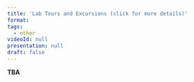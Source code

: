 ```yaml
---
title: 'Lab Tours and Excursions (click for more details)'
format: 
tags:
  - other
videoId: null
presentation: null
draft: false
---
```


<strong>TBA</strong>

<!--
The afternoon of Wednesday, August 16th is free time. The conference organizers have arranged optional tours, all of which <strong>depart from or start in College Park at 2 p.m.</strong> Seats are limited and sign-up is required at registration.

<ol>
<li><strong><dt>The National Cryptologic Museum</strong></dt>
<dd><a href="https://www.nsa.gov/museum/">The National Cryptologic Museum</a> (NCM) is a museum of American cryptologic history affiliated with the National Security Agency (NSA). The first public museum in the U.S. Intelligence Community, NCM is located in the former Colony Seven Motel, just two blocks from the NSA headquarters at Fort George G. Meade. A bus will leave UMD at 2:30 p.m. for a guided tour of the museum and return at approximately 5:30 p.m. Tour is <strike>limited to 40 participants</strike> FULL.
</dd></li>
<br>
<li><strong><dt>The Smithsonian</strong></dt> 
<dd>Located along the National Mall in Washington, D.C., <a href="https://www.si.edu/">the Smithsonian Institution</a> is a group of free museums, education, and research centers, created by the U.S. government "for the increase and diffusion of knowledge." Buses will leave UMD at 2 p.m. for the <a href="https://www.google.com/maps/place/38%C2%B053'23.6%22N+77%C2%B000'44.9%22W/@38.8898982,-77.0131268,140m/data=!3m2!1e3!4b1!4m4!3m3!8m2!3d38.8898972!4d-77.0124831?entry=ttu">Peace Circle/Garfield Monument</a>, with return buses leaving from the same location at 5:30 p.m. Excursion is limited to 100 participants.</dd></li>
<br>
<li><strong><dt>UMD Campus Tour</strong></dt>
<dd>This guided tour of the University of Maryland campus visits many notable landmarks, including Testudo, an iconic bronze statue of UMD's beloved terrapin mascot on McKeldin Mall; the Memorial Chapel; and the Rossborough Inn, constructed circa 1803, it is the oldest building on campus. Limited to 50 participants, this one-hour tour will meet at  the Iribe Center.
</dd></li>
<br>
<li><strong><dt>IonQ and Q-Lab — CANCELLED</strong></dt>
<strike><dd>A leading developer of quantum computing devices, <a href="https://ionq.com/">IonQ</a> joined forces with UMD in 2021 to create the National Quantum Lab at Maryland, known as the <a href="https://hpcc.umd.edu/hpcc/qlab/">Q-Lab</a>. Located in the Discovery District, it’s the nation’s first user facility that enables the scientific community to pursue world-leading research through hands-on access to a commercial-grade quantum computer. This tour requires a non-disclosure agreement and prohibits cellphones and photography. Pre-approval by IonQ is required. If approval is not secured, you will have the opportunity to select another excursion option. This tour is limited to 24 participants and will meet at <a href="https://www.google.com/maps/place/Physical+Distribution+Center,+4505+Campus+Dr,+College+Park,+MD+20742/data=!4m2!3m1!1s0x89b7c6b0afaa7083:0xd8b04c7935ac7126?sa=X&ved=2ahUKEwjg456is5SAAxXoIDQIHfLgBwoQ8gF6BAgSEAA&ved=2ahUKEwjg456is5SAAxXoIDQIHfLgBwoQ8gF6BAgVEAI">IonQ's headquarters</a> which is a 20-minute walk from the Iribe Center. This tour will take about 1–1.5 hours.</strike>
</dd></li>
<br>
<li><strong><dt>Joint Quantum Institute (JQI)</strong></dt>
<dd><a href="https://jqi.umd.edu/">JQI</a> is a world-class research institute at UMD that brings together leading quantum scientists from the University of Maryland, the National Institute of Standards and Technology, and the Laboratory for Physical Sciences. Each institution brings major experimental and theoretical research programs that are dedicated to controlling and exploiting quantum systems.  This tour is limited to 24 participants and will meet at the <a href="https://www.google.com/maps/place/224+Stadium+Dr,+College+Park,+MD+20742/@38.9905754,-76.9422817,17z/data=!3m1!4b1!4m5!3m4!1s0x89b7c69861eb47a9:0x2cca72da3d1bfbee!8m2!3d38.9905754!4d-76.9422817?entry=ttu">Physical Sciences Complex</a> on Stadium Drive. Due to construction detours, this is a 10-15 minute walk from the Iribe Center.
</dd></li>
</ol>
-->